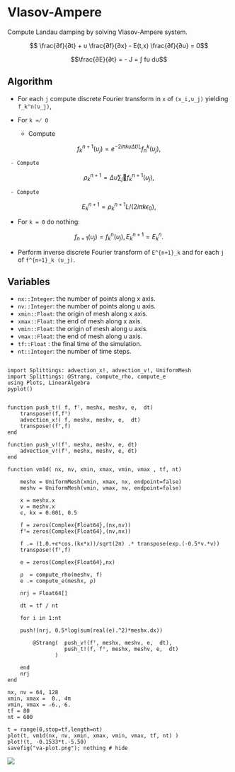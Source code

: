 # Vlasov-Ampere

Compute Landau damping by solving Vlasov-Ampere system.

```math
 \frac{∂f}{∂t} + υ \frac{∂f}{∂x}
 - E(t,x) \frac{∂f}{∂υ} = 0
```

```math
\frac{∂E}{∂t} = - J = ∫ fυ dυ
```

## Algorithm

 - For each ``j`` compute discrete Fourier transform in ``x`` of
   ``(x_i,υ_j)`` yielding ``f_k^n(υ_j)``,
 - For `` k ≂̸ 0 ``

     - Compute

```math
f^{n+1}_k(υ_j) = e^{−2iπ k υ Δt/L} f_n^k(υ_j), 
```

     - Compute

```math
ρ_k^{n+1} = Δ υ ∑_j􏰄 f^{n+1}_k(υ_j), 
```

     - Compute

```math
E^{n+1}_k = ρ^{n+1}_k L/(2iπkϵ_0), 
```

 - For ``k = 0`` do nothing:

```math
f_{n+1}(υ_j) = f^n_k(υ_j), E^{n+1}_k = E^n_k. 
```

 - Perform inverse discrete Fourier transform of ``E^{n+1}_k`` and for each
   ``j`` of ``f^{n+1}_k (υ_j)``.

## Variables

- `nx::Integer`: the number of points along x axis.
- `nv::Integer`: the number of points along ⁠υ axis.
- `xmin::Float`: the origin of mesh along x axis.
- `xmax::Float`: the end of mesh along x axis.
- `vmin::Float`: the origin of mesh along υ axis.
- `vmax::Float`: the end of mesh along υ axis.
- `tf::Float`  : the final time of the simulation.
- `nt::Integer`: the number of time steps.

```@example 

import Splittings: advection_x!, advection_v!, UniformMesh
import Splittings: @Strang, compute_rho, compute_e
using Plots, LinearAlgebra
pyplot()


function push_t!( f, fᵀ, meshx, meshv, e,  dt)
    transpose!(f,fᵀ)
    advection_x!( f, meshx, meshv, e,  dt)
    transpose!(fᵀ,f)
end

function push_v!(fᵀ, meshx, meshv, e, dt)
    advection_v!(fᵀ, meshx, meshv, e, dt)
end

function vm1d( nx, nv, xmin, xmax, vmin, vmax , tf, nt)

    meshx = UniformMesh(xmin, xmax, nx, endpoint=false)
    meshv = UniformMesh(vmin, vmax, nv, endpoint=false)

    x = meshx.x
    v = meshv.x
    ϵ, kx = 0.001, 0.5

    f = zeros(Complex{Float64},(nx,nv))
    fᵀ= zeros(Complex{Float64},(nv,nx))

    f .= (1.0.+ϵ*cos.(kx*x))/sqrt(2π) .* transpose(exp.(-0.5*v.*v))
    transpose!(fᵀ,f)

    e = zeros(Complex{Float64},nx)

    ρ  = compute_rho(meshv, f)
    e .= compute_e(meshx, ρ)

    nrj = Float64[]

    dt = tf / nt

    for i in 1:nt

	push!(nrj, 0.5*log(sum(real(e).^2)*meshx.dx))

        @Strang(  push_v!(fᵀ, meshx, meshv, e,  dt),
                  push_t!(f, fᵀ, meshx, meshv, e,  dt)
               )
                  
    end
    nrj
end

nx, nv = 64, 128
xmin, xmax =  0., 4π
vmin, vmax = -6., 6.
tf = 80
nt = 600

t = range(0,stop=tf,length=nt)
plot(t, vm1d(nx, nv, xmin, xmax, vmin, vmax, tf, nt) )
plot!(t, -0.1533*t.-5.50)
savefig("va-plot.png"); nothing # hide
```

![](va-plot.png)
